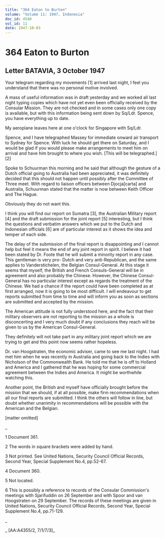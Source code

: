```yaml
---
title: "364 Eaton to Burton"
volume: "Volume 11: 1947, Indonesia"
doc_id: 4548
vol_id: 11
date: 1947-10-03
---
```


# 364 Eaton to Burton

## Letter BATAVIA, 3 October 1947

Your telegram regarding my movements [1] arrived last night, I feel you understand that there was no personal motive involved.

A mass of useful information was in draft yesterday and we worked all last night typing copies which have not yet even been officially received by the Consular Mission. They are not checked and in some cases only one copy is available, but with this information being sent down by Sq/Ldr. Spence, you have everything up to date.

My aeroplane leaves here at one o'clock for Singapore with Sq/Ldr.

Spence, and I have telegraphed Massey for immediate onward air transport to Sydney for Spence. With luck he should get there on Saturday, and I would be glad if you would please make arrangements to meet him on arrival and have him brought to where you wish. [This will be telegraphed.] [2]

Spoke to Schuurman this morning and he said that although the gesture of a Dutch official going to Australia had been appreciated, it was definitely decided that this should not happen until possibly after the Committee of Three meet. With regard to liaison officers between Djocja[carta] and Australia, Schuurman stated that the matter is now between Keith Officer and The Hague.

Obviously they do not want this.

I think you will find our report on Sumatra [3], the Australian Military report [4] and the draft submission for the joint report [5] interesting, but I think the questions and verbatim answers which we put to the Dutch and Indonesian officials [6] are of particular interest as it shows the idea and temper of each side.

The delay of the submission of the final report is disappointing and I cannot help but feel it means the end of any joint report in spirit. I believe it had been stated by Dr. Foote that he will submit a minority report in any case. This gentleman is very pro- Dutch and very anti-Republican, and the same applies to Vanderstichelen, the Belgian Consul-General. At this stage it seems that myself, the British and French Consuls-General will be in agreement and also probably the Chinese. However, the Chinese Consul-General has no particular interest except as regards the treatment of the Chinese. We had a chance if the report could have been completed as at first arranged, now it is going to be most difficult. I will endeavour to get reports submitted from time to time and will inform you as soon as sections are submitted and accepted by the mission.

The American attitude is not fully understood here, and the fact that their military observers are not reporting to the mission as a whole is disconcerting and I very much doubt if any conclusions they reach will be given to us by the American Consul-General.

They definitely will not take part in any military joint report which we are trying to get and this point now seems rather hopeless.

Dr. van Hoogstraten, the economic adviser, came to see me last night. I had met him when he was recently in Australia and going back to the Indies with Nicholson of the Commonwealth Bank. He told me that he is off to Holland and America and I gathered that he was hoping for some commercial agreement between the Indies and America. It might be worthwhile watching this.

Another point, the British and myself have officially brought before the mission that we should, if at all possible, make firm recommendations when all our final reports are submitted. I think the others will follow in line, but doubt whether unanimity in recommendations will be possible with the American and the Belgian.

[matter omitted]

_

1 Document 361.

2 The words in square brackets were added by hand.

3 Not printed. See United Nations, Security Council Official Records, Second Year, Special Supplement No.4, pp.52-67.

4 Document 360.

5 Not located.

6 This is possibly a reference to records of the Consular Commission's meetings with Sjarifuddin on 26 September and with Spoor and van Hoogstraten on 29 September. The records of these meetings are given in United Nations, Security Council Official Records, Second Year, Special Supplement No.4, pp.71-129.

_

_ [AA:A4355/2, 7/1/7/3]_
